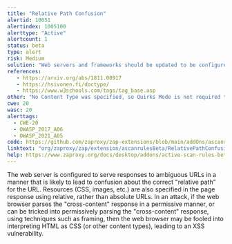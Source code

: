 ```yaml
---
title: "Relative Path Confusion"
alertid: 10051
alertindex: 1005100
alerttype: "Active"
alertcount: 1
status: beta
type: alert
risk: Medium
solution: "Web servers and frameworks should be updated to be configured to not serve responses to ambiguous URLs in such a way that the relative path of such URLs could be mis-interpreted by components on either the client side, or server side. Within the application, the correct use of the \"<base>\" HTML tag in the HTTP response will unambiguously specify the base URL for all relative URLs in the document. Use the \"Content-Type\" HTTP response header to make it harder for the attacker to force the web browser to mis-interpret the content type of the response. Use the \"X-Content-Type-Options: nosniff\" HTTP response header to prevent the web browser from \"sniffing\" the content type of the response. Use a modern DOCTYPE such as \"<!doctype html>\" to prevent the page from being rendered in the web browser using \"Quirks Mode\", since this results in the content type being ignored by the web browser. Specify the \"X-Frame-Options\" HTTP response header to prevent Quirks Mode from being enabled in the web browser using framing attacks. "
references:
   - https://arxiv.org/abs/1811.00917
   - https://hsivonen.fi/doctype/
   - https://www.w3schools.com/tags/tag_base.asp
other: "No Content Type was specified, so Quirks Mode is not required to exploit the vulnerability in the web browser. "
cwe: 20
wasc: 20
alerttags: 
  - CWE-20
  - OWASP_2017_A06
  - OWASP_2021_A05
code: https://github.com/zaproxy/zap-extensions/blob/main/addOns/ascanrulesBeta/src/main/java/org/zaproxy/zap/extension/ascanrulesBeta/RelativePathConfusionScanRule.java
linktext: "org/zaproxy/zap/extension/ascanrulesBeta/RelativePathConfusionScanRule.java"
help: https://www.zaproxy.org/docs/desktop/addons/active-scan-rules-beta/#id-10051
---
```

The web server is configured to serve responses to ambiguous URLs in a manner that is likely to lead to confusion about the correct "relative path" for the URL. Resources (CSS, images, etc.) are also specified in the page response using relative, rather than absolute URLs. In an attack, if the web browser parses the "cross-content" response in a permissive manner, or can be tricked into permissively parsing the "cross-content" response, using techniques such as framing, then the web browser may be fooled into interpreting HTML as CSS (or other content types), leading to an XSS vulnerability.
